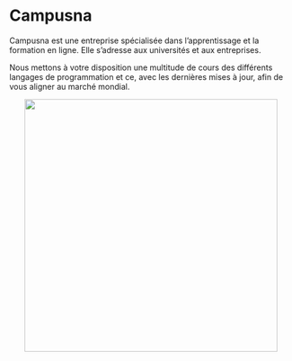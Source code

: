 # Campusna
Campusna est une entreprise spécialisée dans l’apprentissage et la formation en ligne. Elle s’adresse aux universités et aux entreprises.

Nous mettons à votre disposition une multitude de cours des différents langages de programmation et ce, avec les dernières mises à jour, afin de vous aligner au marché mondial.
<p align="center">
<img style="width: 450px;" src="https://campusna.com/assets/img/logo.png"></p>
